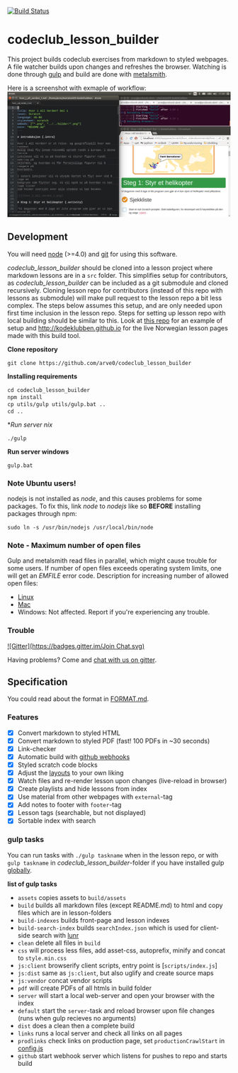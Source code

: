 [![Build Status](https://travis-ci.org/arve0/codeclub_lesson_builder.svg?branch=travis_build)](https://travis-ci.org/arve0/codeclub_lesson_builder)

# codeclub_lesson_builder
This project builds codeclub exercises from markdown to styled webpages. A file
watcher builds upon changes and refreshes the browser. Watching is done through
[gulp](//gulpjs.com) and build are done with [metalsmith](//metalsmith.io).

Here is a screenshot with exmaple of workflow:
![](assets/img/workflow.png)

## Development
You will need [node](//nodejs.org) (>=4.0) and
[git](//help.github.com/articles/set-up-git/) for using this software.

*codeclub_lesson_builder* should be cloned into a lesson project where markdown
lessons are in a `src` folder. This simplifies setup for contributors, as
*codeclub_lesson_builder* can be included as a git submodule and cloned
recursively. Cloning lesson repo for contributors (instead of this repo with
lessons as submodule) will make pull request to the lesson repo a bit less
complex. The steps below assumes this setup, and are only needed upon first
time inclusion in the lesson repo. Steps for setting up lesson repo with
local building should be similar to this. Look at
[this repo](https://github.com/arve0/example_lessons) for an example of setup
and http://kodeklubben.github.io for the live Norwegian lesson pages made
with this build tool.

**Clone repository**
```
git clone https://github.com/arve0/codeclub_lesson_builder
```

**Installing requirements**
```
cd codeclub_lesson_builder
npm install
cp utils/gulp utils/gulp.bat ..
cd ..
```

**Run server *nix**
```
./gulp
```

**Run server windows**
```
gulp.bat
```

### Note Ubuntu users!
nodejs is not installed as *node*, and this causes problems for some packages.
To fix this, link *node* to *nodejs* like so **BEFORE** installing packages
through npm:
```
sudo ln -s /usr/bin/nodejs /usr/local/bin/node
```

### Note - Maximum number of open files
Gulp and metalsmith read files in parallel, which might cause trouble for some
users. If number of open files exceeds operating system limits, one will get
an *EMFILE* error code. Description for increasing number of allowed open files:

- [Linux](http://unix.stackexchange.com/questions/85457/how-to-circumvent-too-many-open-files-in-debian#answers)
- [Mac](http://superuser.com/questions/302754/increase-the-maximum-number-of-open-file-descriptors-in-snow-leopard#answers)
- Windows: Not affected. Report if you're experiencing any trouble.

### Trouble
[![Gitter](https://badges.gitter.im/Join Chat.svg)](https://gitter.im/arve0/codeclub_lesson_builder)

Having problems? Come and [chat with us on gitter](https://gitter.im/arve0/codeclub_lesson_builder).


## Specification
You could read about the format in [FORMAT.md](FORMAT.md).

### Features
- [x] Convert markdown to styled HTML
- [x] Convert markdown to styled PDF (fast! 100 PDFs in ~30 seconds)
- [x] Link-checker
- [x] Automatic build with [github webhooks](https://developer.github.com/webhooks/)
- [x] Styled scratch code blocks
- [x] Adjust the [layouts](layouts) to your own liking
- [x] Watch files and re-render lesson upon changes (live-reload in browser)
- [x] Create playlists and hide lessons from index
- [x] Use material from other webpages with `external`-tag
- [x] Add notes to footer with `footer`-tag
- [x] Lesson tags (searchable, but not displayed)
- [x] Sortable index with search

### gulp tasks
You can run tasks with `./gulp taskname` when in the lesson repo, or with `gulp taskname` in
*codeclub_lesson_builder*-folder if you have installed gulp [globally](https://docs.npmjs.com/cli/install).

**list of gulp tasks**
- `assets` copies assets to `build/assets`
- `build` builds all markdown files (except README.md) to html and copy files which are in lesson-folders
- `build-indexes` builds front-page and lesson indexes
- `build-search-index` builds `searchIndex.json` which is used for client-side search with [lunr](http://lunrjs.com)
- `clean` delete all files in `build`
- `css` will process less files, add asset-css, autoprefix, minify and concat to `style.min.css`
- `js:client` browserify client scripts, entry point is [`scripts/index.js`]
- `js:dist` same as `js:client`, but also uglify and create source maps
- `js:vendor` concat vendor scripts
- `pdf` will create PDFs of all htmls in build folder
- `server` will start a local web-server and open your browser with the index
- `default` start the `server`-task and reload browser upon file changes (runs when gulp recieves no arguments)
- `dist` does a clean then a complete build
- `links` runs a local server and check all links on all pages
- `prodlinks` check links on production page, set `productionCrawlStart` in [config.js](config.js)
- `github` start webhook server which listens for pushes to repo and starts build
